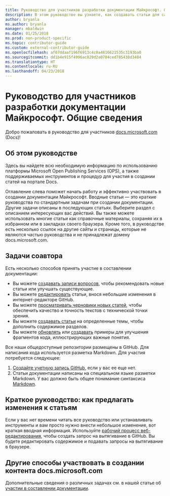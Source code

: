 ```yaml
---
title: Руководство для участников разработки документации Майкрософт. Общие сведения
description: В этом руководстве вы узнаете, как создавать статьи для сайта документации Майкрософт docs.microsoft.com.
author: bryanla
ms.author: bryanla
manager: mbaldwin
ms.date: 01/25/2018
ms.prod: non-product-specific
ms.topic: contributor-guide
ms.custom: external-contributor-guide
ms.openlocfilehash: af07ddaaf196f6913c4c0a4816621535c3193ba0
ms.sourcegitcommit: dd1b4e915f4996ac029d2a0704ced785438d3484
ms.translationtype: HT
ms.contentlocale: ru-RU
ms.lasthandoff: 04/23/2018
---
```

# <a name="microsoft-docs-contributor-guide-overview"></a>Руководство для участников разработки документации Майкрософт. Общие сведения

Добро пожаловать в руководство для участников [docs.microsoft.com](https://docs.microsoft.com) (Docs)!

## <a name="about-this-guide"></a>Об этом руководстве

Здесь вы найдете всю необходимую информацию по использованию платформы Microsoft Open Publishing Services (OPS), а также поддерживаемых инструментов и процедур для участия в создании статей на портале Docs.

Оглавление слева поможет начать работу и эффективно участвовать в создании документации Майкрософт. Вводные статьи — это краткие руководства по стандартным задачам при создании документации. Другие задачи описаны в последующих статьях. Выберите раздел с описанием интересующих вас действий. Вы также можете использовать многие статьи как справочные материалы, сохраняя их в избранном или в закладках своего браузера. Кроме того, в руководстве есть несколько ссылок на другие сайты и страницы, которые не являются частью руководства и не принадлежат домену docs.microsoft.com.

## <a name="contribution-tasks"></a>Задачи соавтора

Есть несколько способов принять участие в составлении документации:

- Вы можете [создавать записи вопросов](how-to-contribute.md#create-issues), чтобы рекомендовать новые статьи или улучшать существующие.
- Вы можете [редактировать](how-to-contribute.md#quick-edits) статьи, внося небольшие изменения в интернет-редакторе GitHub.
- Вы можете [просматривать черновики новых статей](how-to-contribute.md#review-new-articles), чтобы обеспечить качество и точность текстов с технической точки зрения.
- Вы можете [создавать статьи](how-to-contribute.md#create-new-articles) на определенные темы, чтобы дополнить содержимое разделов.
- Вы можете [обновлять](how-to-contribute.md#update-samples) или [создавать](how-to-contribute.md#create-samples) примеры для улучшения фрагментов кода, иллюстрирующих важные понятия.

Все наши общедоступные репозитории размещены в GitHub. Для написания кода используется разметка Markdown. Для участия потребуется следующее:

1. [Создайте учетную запись GitHub](https://github.com/join), если у вас ее еще нет.
2. Статьи документации написаны на специальном языке разметки Markdown. У вас должно быть общее понимание синтаксиса [Markdown](https://daringfireball.net/projects/markdown/syntax).

## <a name="quick-start-to-propose-an-article-change"></a>Краткое руководство: как предлагать изменения к статьям

Если у вас нет времени читать все руководство или устанавливать инструменты и вам просто нужно внести небольшое изменение, вот краткая вводная информация. Используйте [рабочий процесс веб-редактирования](how-to-contribute.md#quick-edits), чтобы создать запрос на вытягивание в GitHub. Вы будете редактировать содержимое и подавать запросы на вытягивание в браузере.

## <a name="additional-ways-to-contribute-to-docsmicrosoftcom-content"></a>Другие способы участвовать в создании контента docs.microsoft.com

Дополнительные сведения о различных задачах см. в нашей статье об [участии в составлении документации](how-to-contribute.md).

